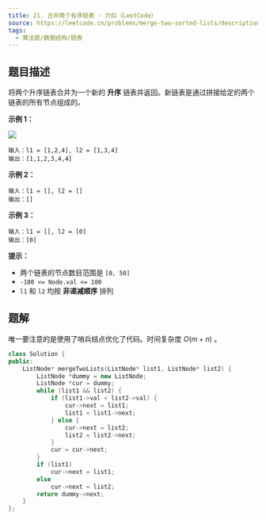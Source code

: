 ```yaml
---
title: 21. 合并两个有序链表 - 力扣（LeetCode）
source: https://leetcode.cn/problems/merge-two-sorted-lists/description/
tags:
  - 算法题/数据结构/链表
---
```


## 题目描述
将两个升序链表合并为一个新的 **升序** 链表并返回。新链表是通过拼接给定的两个链表的所有节点组成的。 

**示例 1：**

![](https://assets.leetcode.com/uploads/2020/10/03/merge_ex1.jpg)

```
输入：l1 = [1,2,4], l2 = [1,3,4]
输出：[1,1,2,3,4,4]
```

**示例 2：**

```
输入：l1 = [], l2 = []
输出：[]
```

**示例 3：**

```
输入：l1 = [], l2 = [0]
输出：[0]
```

**提示：**

- 两个链表的节点数目范围是 `[0, 50]`
- `-100 <= Node.val <= 100`
- `l1` 和 `l2` 均按 **非递减顺序** 排列

## 题解
唯一要注意的是使用了哨兵结点优化了代码。时间复杂度 $O(m + n)$ 。

```cpp
class Solution {
public:
    ListNode* mergeTwoLists(ListNode* list1, ListNode* list2) {
        ListNode *dummy = new ListNode;
        ListNode *cur = dummy;
        while (list1 && list2) {
            if (list1->val < list2->val) {
                cur->next = list1;
                list1 = list1->next;
            } else {
                cur->next = list2;
                list2 = list2->next;
            }
            cur = cur->next;
        }
        if (list1)
            cur->next = list1;
        else
            cur->next = list2;
        return dummy->next;
    }
};
```